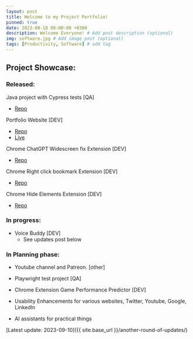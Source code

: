 ```yaml
---
layout: post
title: Welcome to my Project Portfolio!
pinned: true
date: 2023-08-18 00:00:00 +0300
description: Welcome Everyone! # Add post description (optional)
img: software.jpg # Add image post (optional)
tags: [Productivity, Software] # add tag
---
```

## Project Showcase:

### Released:

Java project with Cypress tests [QA]
- [Repo](https://github.com/PowerOf/spring-petclinic-fork)

Portfolio Website [DEV]
- [Repo](https://github.com/PowerOf/powerof.github.io) 
- [Live](https://powerof.github.io/)

Chrome ChatGPT Widescreen fix Extension [DEV]
- [Repo](https://github.com/PowerOf/chrome-2k-scaling-chatgpt-extension)

Chrome Right click bookmark Extension [DEV]
- [Repo](https://github.com/PowerOf/Chrome-Right-Click-Bookmark-Extension)

Chrome Hide Elements Extension [DEV]
- [Repo](https://github.com/PowerOf/Chrome-Hide-elements-extension)

### In progress:

- Voice Buddy [DEV]
  - See updates post below

### In Planning phase:

- Youtube channel and Patreon. [other]

- Playwright test project [QA]

- Chrome Extension Game Performance Predictor [DEV]

- Usability Enhancements for various websites, Twitter, Youtube, Google, LinkedIn
- AI assistants for practical things

[Latest update: 2023-09-10]({{ site.base_url }}/another-round-of-updates/)